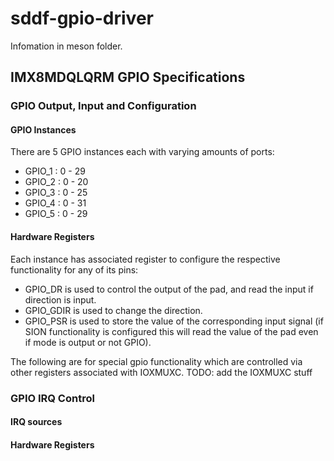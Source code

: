 <!--
    Copyright 2024, UNSW

    SPDX-License-Identifier: BSD-2-Clause
-->


# sddf-gpio-driver

Infomation in meson folder.

## IMX8MDQLQRM GPIO Specifications

### GPIO Output, Input and Configuration

#### GPIO Instances
There are 5 GPIO instances each with varying amounts of ports:
- GPIO_1 : 0 - 29
- GPIO_2 : 0 - 20
- GPIO_3 : 0 - 25
- GPIO_4 : 0 - 31
- GPIO_5 : 0 - 29

#### Hardware Registers
Each instance has associated register to configure the respective functionality for any of its pins:
- GPIO_DR is used to control the output of the pad, and read the input if direction is input.
- GPIO_GDIR is used to change the direction.
- GPIO_PSR is used to store the value of the corresponding input signal (if SION functionality is configured this will read the value of the pad even if mode is output or not GPIO).

The following are for special gpio functionality which are controlled via other registers associated with IOXMUXC.
TODO: add the IOXMUXC stuff

### GPIO IRQ Control

#### IRQ sources

#### Hardware Registers

